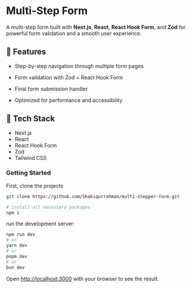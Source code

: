 # Multi-Step Form

A multi-step form built with **Next.js**, **React**, **React Hook Form**, and **Zod** for powerful form validation and a smooth user experience.

## 📝 Features
- Step-by-step navigation through multiple form pages

- Form validation with Zod + React Hook Form

- Final form submission handler

- Optimized for performance and accessibility

## 🚀 Tech Stack

- Next.js
- React
- React Hook Form
- Zod
- Tailwind CSS


### Getting Started

First, clone the projects
```bash
git clone https://github.com/Shakiqurrahman/multi-stepper-form.git

# install all necessary packages
npm i
```


run the development server:

```bash
npm run dev
# or
yarn dev
# or
pnpm dev
# or
bun dev
```

Open [http://localhost:3000](http://localhost:3000) with your browser to see the result.
